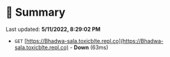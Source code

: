 # 📖 Summary
Last updated: **5/11/2022, 8:29:02 PM**

- `GET` [https://Bhadwa-sala.toxicblte.repl.co](https://Bhadwa-sala.toxicblte.repl.co) - **Down** (63ms)
